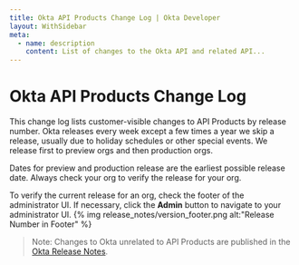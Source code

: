 ```yaml
---
title: Okta API Products Change Log | Okta Developer
layout: WithSidebar
meta:
  - name: description
    content: List of changes to the Okta API and related API...
---
```


# Okta API Products Change Log

This change log lists customer-visible changes to API Products by release number. Okta releases every week except a few times a year we skip
a release, usually due to holiday schedules or other special events. We release first to preview orgs and then production orgs.

Dates for preview and production release are the earliest possible release date. Always check your org to verify the release for your org. 

To verify the current release for an org, check the footer of the administrator UI. If necessary, click the **Admin** button to navigate to your administrator UI.
{% img release_notes/version_footer.png alt:"Release Number in Footer" %}

> Note: Changes to Okta unrelated to API Products are published in the [Okta Release Notes](https://help.okta.com/en/prod/Content/Topics/ReleaseNotes/okta-relnotes.htm).
